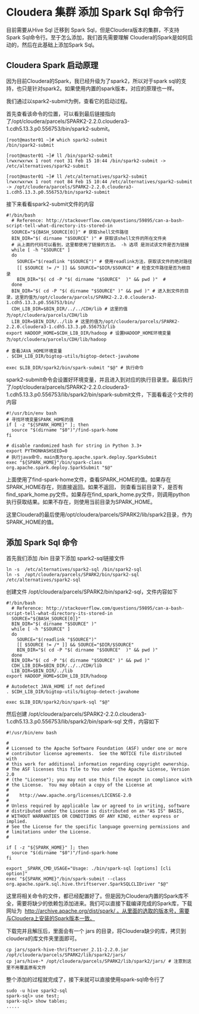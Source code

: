 # Cloudera 集群 添加 Spark Sql 命令行 #

目前需要从Hive Sql 迁移到 Spark Sql，但是Cloudera版本的集群，不支持Spark Sql命令行。至于怎么添加，我们首先需要理解 Cloudera的Spark是如何启动的，然后在此基础上添加Spark Sql。

## Cloudera Spark 启动原理 ##

因为目前Cloudera的Spark，我已经升级为了spark2，所以对于spark sql的支持，也只是针对spark2。如果使用内置的spark版本，对应的原理也一样。

我们通过以spark2-submit为例，查看它的启动过程。

首先查看该命令的位置，可以看到最后链接指向了/opt/cloudera/parcels/SPARK2-2.2.0.cloudera3-1.cdh5.13.3.p0.556753/bin/spark2-submit。

```shell
[root@master01 ~]# which spark2-submit
/bin/spark2-submit

[root@master01 ~]# ll /bin/spark2-submit
lrwxrwxrwx 1 root root 31 Feb 15 10:44 /bin/spark2-submit -> /etc/alternatives/spark2-submit

[root@master01 ~]# ll /etc/alternatives/spark2-submit
lrwxrwxrwx 1 root root 84 Feb 15 10:44 /etc/alternatives/spark2-submit -> /opt/cloudera/parcels/SPARK2-2.2.0.cloudera3-1.cdh5.13.3.p0.556753/bin/spark2-submit
```

接下来看看spark2-submit文件的内容

```shell
#!/bin/bash
  # Reference: http://stackoverflow.com/questions/59895/can-a-bash-script-tell-what-directory-its-stored-in
  SOURCE="${BASH_SOURCE[0]}" # 获取shell文件路径
  BIN_DIR="$( dirname "$SOURCE" )" # 获取该shell文件的所在文件夹
  # 从上面的代码可以看到，这里都使用了链接的方法。 -h 选项 是测试该文件是否为链接
  while [ -h "$SOURCE" ]
  do
    SOURCE="$(readlink "$SOURCE")" # 使用readlink方法，获取该文件的绝对路径
    [[ $SOURCE != /* ]] && SOURCE="$DIR/$SOURCE" # 检查文件路径是否为根目录
    BIN_DIR="$( cd -P "$( dirname "$SOURCE"  )" && pwd )"  # 
  done
  BIN_DIR="$( cd -P "$( dirname "$SOURCE" )" && pwd )" # 进入到文件的目录，这里的值为/opt/cloudera/parcels/SPARK2-2.2.0.cloudera3-1.cdh5.13.3.p0.556753/bin/
  CDH_LIB_DIR=$BIN_DIR/../../CDH/lib # 这里的值为/opt/cloudera/parcels/CDH/lib
  LIB_DIR=$BIN_DIR/../lib # 这里的值为/opt/cloudera/parcels/SPARK2-2.2.0.cloudera3-1.cdh5.13.3.p0.556753/lib
export HADOOP_HOME=$CDH_LIB_DIR/hadoop # 设置HADOOP_HOME环境变量为/opt/cloudera/parcels/CDH/lib/hadoop

# 查看JAVA_HOME环境变量
. $CDH_LIB_DIR/bigtop-utils/bigtop-detect-javahome

exec $LIB_DIR/spark2/bin/spark-submit "$@" # 执行命令
```



spark2-submit命令会设置好环境变量，并且进入到对应的执行目录里。最后执行了/opt/cloudera/parcels/SPARK2-2.2.0.cloudera3-1.cdh5.13.3.p0.556753/lib/spark2/bin/spark-submit文件，下面看看这个文件的内容

```shell
#!/usr/bin/env bash
# 寻找环境变量SPARK_HOME的值
if [ -z "${SPARK_HOME}" ]; then
  source "$(dirname "$0")"/find-spark-home
fi

# disable randomized hash for string in Python 3.3+
export PYTHONHASHSEED=0
# 执行java命令，main类为org.apache.spark.deploy.SparkSubmit
exec "${SPARK_HOME}"/bin/spark-class org.apache.spark.deploy.SparkSubmit "$@"
```

上面使用了find-spark-home文件，查看SPARK_HOME的值。如果存在SPARK_HOME存在，则直接返回。如果不返回， 则查看当前目录下，是否有find_spark_home.py文件。如果存在find_spark_home.py文件，则调用python执行获取结果。如果不存在，则使用当前目录为SPARK_HOME。

这里Cloudera的最后使用/opt/cloudera/parcels/SPARK2/lib/spark2目录，作为SPARK_HOME的值。



## 添加 Spark Sql 命令 ##

首先我们添加 /bin 目录下添加 spark2-sql链接文件

```shell
ln -s  /etc/alternatives/spark2-sql /bin/spark2-sql
ln -s  /opt/cloudera/parcels/SPARK2/bin/spark2-sql  /etc/alternatives/spark2-sql
```

创建文件 /opt/cloudera/parcels/SPARK2/bin/spark2-sql，文件内容如下

```shell
#!/bin/bash
  # Reference: http://stackoverflow.com/questions/59895/can-a-bash-script-tell-what-directory-its-stored-in
  SOURCE="${BASH_SOURCE[0]}"
  BIN_DIR="$( dirname "$SOURCE" )"
  while [ -h "$SOURCE" ]
  do
    SOURCE="$(readlink "$SOURCE")"
    [[ $SOURCE != /* ]] && SOURCE="$DIR/$SOURCE"
    BIN_DIR="$( cd -P "$( dirname "$SOURCE"  )" && pwd )"
  done
  BIN_DIR="$( cd -P "$( dirname "$SOURCE" )" && pwd )"
  CDH_LIB_DIR=$BIN_DIR/../../CDH/lib
  LIB_DIR=$BIN_DIR/../lib
export HADOOP_HOME=$CDH_LIB_DIR/hadoop

# Autodetect JAVA_HOME if not defined
. $CDH_LIB_DIR/bigtop-utils/bigtop-detect-javahome

exec $LIB_DIR/spark2/bin/spark-sql "$@"  
```

然后创建 /opt/cloudera/parcels/SPARK2-2.2.0.cloudera3-1.cdh5.13.3.p0.556753/lib/spark2/bin/spark-sql 文件，内容如下

```shell
#!/usr/bin/env bash

#
# Licensed to the Apache Software Foundation (ASF) under one or more
# contributor license agreements.  See the NOTICE file distributed with
# this work for additional information regarding copyright ownership.
# The ASF licenses this file to You under the Apache License, Version 2.0
# (the "License"); you may not use this file except in compliance with
# the License.  You may obtain a copy of the License at
#
#    http://www.apache.org/licenses/LICENSE-2.0
#
# Unless required by applicable law or agreed to in writing, software
# distributed under the License is distributed on an "AS IS" BASIS,
# WITHOUT WARRANTIES OR CONDITIONS OF ANY KIND, either express or implied.
# See the License for the specific language governing permissions and
# limitations under the License.
#

if [ -z "${SPARK_HOME}" ]; then
  source "$(dirname "$0")"/find-spark-home
fi

export _SPARK_CMD_USAGE="Usage: ./bin/spark-sql [options] [cli option]"
exec "${SPARK_HOME}"/bin/spark-submit --class org.apache.spark.sql.hive.thriftserver.SparkSQLCLIDriver "$@"
```



这里将相关命令的文件，都已经配置好了。但是因为Cloudera内置的Spark库不全，需要将缺少的依赖包添加进来。我们可以直接下载编译完成的Spark库，下载网址为  http://archive.apache.org/dist/spark/ 。从里面的选取的版本号，需要与Cloudera上安装的Spark版本一致。

下载完并且解压后，里面会有一个 jars 的目录，将Cloudera缺少的库，拷贝到cloudera的库文件夹里面即可。

```shell
cp jars/spark-hive-thriftserver_2.11-2.2.0.jar /opt/cloudera/parcels/SPARK2/lib/spark2/jars/
cp jars/hive-* /opt/cloudera/parcels/SPARK2/lib/spark2/jars/ # 注意到这里不用覆盖原有文件
```



整个添加的过程就完成了，接下来就可以直接使用spark-sql命令行了

```shell
sudo -u hive spark2-sql
spark-sql> use test;
spark-sql> show tables;
.....
```

